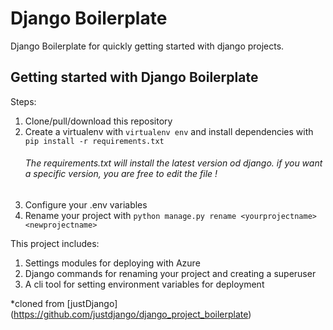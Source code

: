 # Django Boilerplate

Django Boilerplate for quickly getting started with django projects.

## Getting started with Django Boilerplate

Steps:

1. Clone/pull/download this repository
2. Create a virtualenv with `virtualenv env` and install dependencies with `pip install -r requirements.txt`
    ###### The requirements.txt will install the latest version od django. if you want a specific version, you are free to edit the file !
3. Configure your .env variables
4. Rename your project with `python manage.py rename <yourprojectname> <newprojectname>`

This project includes:

1. Settings modules for deploying with Azure
2. Django commands for renaming your project and creating a superuser
3. A cli tool for setting environment variables for deployment




*cloned from [justDjango] (https://github.com/justdjango/django_project_boilerplate)